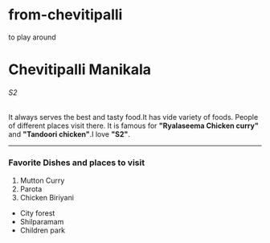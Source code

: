 # from-chevitipalli
to play around
# Chevitipalli Manikala
###### S2
It always serves the best and tasty food.It has vide variety of foods. People of different places visit there. It is famous for **"Ryalaseema Chicken curry"** and **"Tandoori chicken"**.I love **"S2"**.

---

### Favorite Dishes and places to visit

1. Mutton Curry
2. Parota
3. Chicken Biriyani

- City forest
- Shilparamam
- Children park

